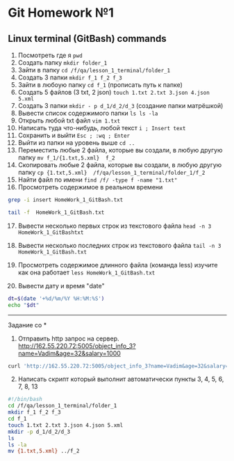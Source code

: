 # Git Homework №1
## Linux terminal (GitBash) commands
1) Посмотреть где я `pwd`
2) Создать папку `mkdir folder_1`
3) Зайти в папку `cd /f/qa/lesson_1_terminal/folder_1`
4) Создать 3 папки `mkdir f_1 f_2 f_3`
5) Зайти в любоую папку `cd f_1` (прописать путь к папке)
6) Создать 5 файлов (3 txt, 2 json) `touch 1.txt 2.txt 3.json 4.json 5.xml`
7) Создать 3 папки `mkdir - p d_1/d_2/d_3` (создание папки матрёшкой)
8) Вывести список содержимого папки `ls ls -la`
9) Открыть любой txt файл `vim 1.txt`
10) Написать туда что-нибудь, любой текст `i ; Insert text`
11) Сохранить и выйти `Esc ; :wq ; Enter`
12) Выйти из папки на уровень выше `cd ..`
13) Переместить любые 2 файла, которые вы создали, в любую другую папку `mv f_1/{1.txt,5.xml}  f_2`
14) Скопировать любые 2 файла, которые вы создали, в любую другую папку `cp {1.txt,5.xml}  /f/qa/lesson_1_terminal/folder_1/f_2`
15) Найти файл по имени `find /f/ -type f -name "1.txt"`
16) Просмотреть содержимое в реальном времени
```sh
grep -i insert HomeWork_1_GitBash.txt
```
```sh
tail -f  HomeWork_1_GitBash.txt
```
17) Вывести несколько первых строк из текстового файла `head -n 3 HomeWork_1_GitBashtxt`

18) Вывести несколько последних строк из текстового файла `tail -n 3 HomeWork_1_GitBash.txt`

19) Просмотреть содержимое длинного файла (команда less) изучите как она работает `less HomeWork_1_GitBash.txt`
20) Вывести дату и время "date"
```sh
dt=$(date '+%d/%m/%Y %H:%M:%S')
echo "$dt"
```
***

Задание со *
1) Отправить http запрос на сервер.
http://162.55.220.72:5005/object_info_3?name=Vadim&age=32&salary=1000 
```sh
curl 'http://162.55.220.72:5005/object_info_3?name=Vadim&age=32&salary=1000'
```
2) Написать скрипт который выполнит автоматически пункты 3, 4, 5, 6, 7, 8, 13
```sh
#!/bin/bash
cd /f/qa/lesson_1_terminal/folder_1
mkdir f_1 f_2 f_3
cd f_1
touch 1.txt 2.txt 3.json 4.json 5.xml
mkdir -p d_1/d_2/d_3
ls
ls -la
mv {1.txt,5.xml} ../f_2
```
